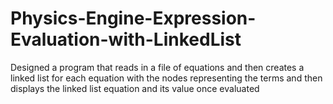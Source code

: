 # Physics-Engine-Expression-Evaluation-with-LinkedList
Designed a program that reads in a file of equations and then creates a linked list for each equation with the nodes representing the terms and then displays the linked list equation and its value once evaluated
